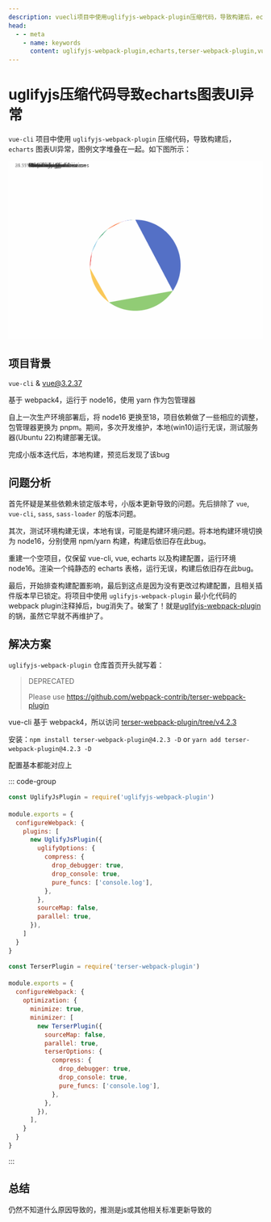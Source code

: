```yaml
---
description: vuecli项目中使用uglifyjs-webpack-plugin压缩代码，导致构建后，echarts图表UI异常，图例文字堆叠在一起。
head:
  - - meta
    - name: keywords
      content: uglifyjs-webpack-plugin,echarts,terser-webpack-plugin,vue-cli,webpack
---
```


# uglifyjs压缩代码导致echarts图表UI异常 <Badge type="danger" text="BUG" />

`vue-cli` 项目中使用 `uglifyjs-webpack-plugin` 压缩代码，导致构建后， `echarts` 图表UI异常，图例文字堆叠在一起。如下图所示：

![echarts-bug](./assets/echarts-bug.gif)

## 项目背景

`vue-cli` & vue@3.2.37

基于 webpack4，运行于 node16，使用 yarn 作为包管理器

自上一次生产环境部署后，将 node16 更换至18，项目依赖做了一些相应的调整，包管理器更换为 pnpm。期间，多次开发维护，本地(win10)运行无误，测试服务器(Ubuntu 22)构建部署无误。

完成小版本迭代后，本地构建，预览后发现了该bug

## 问题分析

首先怀疑是某些依赖未锁定版本号，小版本更新导致的问题。先后排除了 `vue`, `vue-cli`,  `sass`, `sass-loader` 的版本问题。

其次，测试环境构建无误，本地有误，可能是构建环境问题。将本地构建环境切换为 node16，分别使用 npm/yarn 构建，构建后依旧存在此bug。

重建一个空项目，仅保留 vue-cli, vue, echarts 以及构建配置，运行环境node16。渲染一个纯静态的 echarts 表格，运行无误，构建后依旧存在此bug。

最后，开始排查构建配置影响，最后到这点是因为没有更改过构建配置，且相关插件版本早已锁定。将项目中使用 `uglifyjs-webpack-plugin` 最小化代码的webpack plugin注释掉后，bug消失了。破案了！就是[uglifyjs-webpack-plugin](https://github.com/webpack-contrib/uglifyjs-webpack-plugin)的锅，虽然它早就不再维护了。

## 解决方案

`uglifyjs-webpack-plugin` 仓库首页开头就写着：

> DEPRECATED
>
> Please use https://github.com/webpack-contrib/terser-webpack-plugin

vue-cli 基于 webpack4，所以访问 [terser-webpack-plugin/tree/v4.2.3](https://github.com/webpack-contrib/terser-webpack-plugin/tree/v4.2.3)

安装：`npm install terser-webpack-plugin@4.2.3 -D` or `yarn add terser-webpack-plugin@4.2.3 -D`

配置基本都能对应上

::: code-group

```js [[old]vue.config.js]
const UglifyJsPlugin = require('uglifyjs-webpack-plugin')

module.exports = {
  configureWebpack: {
    plugins: [
      new UglifyJsPlugin({
        uglifyOptions: {
          compress: {
            drop_debugger: true,
            drop_console: true,
            pure_funcs: ['console.log'],
          },
        },
        sourceMap: false,
        parallel: true,
      }),
    ]
  }
}
```

```js [[new]vue.config.js]
const TerserPlugin = require('terser-webpack-plugin')

module.exports = {
  configureWebpack: {
    optimization: {
      minimize: true,
      minimizer: [
        new TerserPlugin({
          sourceMap: false,
          parallel: true,
          terserOptions: {
            compress: {
              drop_debugger: true,
              drop_console: true,
              pure_funcs: ['console.log'],
            },
          },
        }),
      ],
    }
  }
}
```

:::

## 总结

仍然不知道什么原因导致的，推测是js或其他相关标准更新导致的
